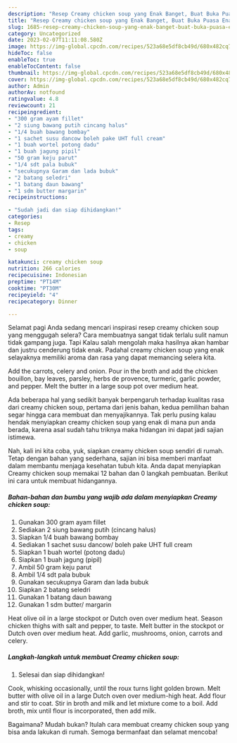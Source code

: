 ```yaml
---
description: "Resep Creamy chicken soup yang Enak Banget, Buat Buka Puasa Enak Banget"
title: "Resep Creamy chicken soup yang Enak Banget, Buat Buka Puasa Enak Banget"
slug: 1685-resep-creamy-chicken-soup-yang-enak-banget-buat-buka-puasa-enak-banget
category: Uncategorized
date: 2023-02-07T11:11:08.580Z
image: https://img-global.cpcdn.com/recipes/523a68e5df8cb49d/680x482cq70/creamy-chicken-soup-foto-resep-utama.jpg
hideToc: false
enableToc: true
enableTocContent: false
thumbnail: https://img-global.cpcdn.com/recipes/523a68e5df8cb49d/680x482cq70/creamy-chicken-soup-foto-resep-utama.jpg
cover: https://img-global.cpcdn.com/recipes/523a68e5df8cb49d/680x482cq70/creamy-chicken-soup-foto-resep-utama.jpg
author: Admin
authorAv: notfound
ratingvalue: 4.8
reviewcount: 21
recipeingredient:
- "300 gram ayam fillet"
- "2 siung bawang putih cincang halus"
- "1/4 buah bawang bombay"
- "1 sachet susu dancow boleh pake UHT full cream"
- "1 buah wortel potong dadu"
- "1 buah jagung pipil"
- "50 gram keju parut"
- "1/4 sdt pala bubuk"
- "secukupnya Garam dan lada bubuk"
- "2 batang seledri"
- "1 batang daun bawang"
- "1 sdm butter margarin"
recipeinstructions:

- "Sudah jadi dan siap dihidangkan!"
categories:
- Resep
tags:
- creamy
- chicken
- soup

katakunci: creamy chicken soup 
nutrition: 266 calories
recipecuisine: Indonesian
preptime: "PT14M"
cooktime: "PT30M"
recipeyield: "4"
recipecategory: Dinner

---
```



Selamat pagi Anda sedang mencari inspirasi resep creamy chicken soup yang menggugah selera? Cara membuatnya sangat tidak terlalu sulit namun tidak gampang juga. Tapi Kalau salah mengolah maka hasilnya akan hambar dan justru cenderung tidak enak. Padahal creamy chicken soup yang enak selayaknya memiliki aroma dan rasa yang dapat memancing selera kita.


Add the carrots, celery and onion. Pour in the broth and add the chicken bouillon, bay leaves, parsley, herbs de provence, turmeric, garlic powder, and pepper. Melt the butter in a large soup pot over medium heat.

Ada beberapa hal yang sedikit banyak berpengaruh terhadap kualitas rasa dari creamy chicken soup, pertama dari jenis bahan, kedua pemilihan bahan segar hingga cara membuat dan menyajikannya. Tak perlu pusing kalau hendak menyiapkan creamy chicken soup yang enak di mana pun anda berada, karena asal sudah tahu triknya maka hidangan ini dapat jadi sajian istimewa.


Nah, kali ini kita coba, yuk, siapkan creamy chicken soup sendiri di rumah. Tetap dengan bahan yang sederhana, sajian ini bisa memberi manfaat dalam membantu menjaga kesehatan tubuh kita. Anda dapat menyiapkan Creamy chicken soup memakai 12 bahan dan 0 langkah pembuatan. Berikut ini cara untuk membuat hidangannya.

<!--inarticleads1-->

##### Bahan-bahan dan bumbu yang wajib ada dalam menyiapkan Creamy chicken soup:

1. Gunakan 300 gram ayam fillet
1. Sediakan 2 siung bawang putih (cincang halus)
1. Siapkan 1/4 buah bawang bombay
1. Sediakan 1 sachet susu dancow/ boleh pake UHT full cream
1. Siapkan 1 buah wortel (potong dadu)
1. Siapkan 1 buah jagung (pipil)
1. Ambil 50 gram keju parut
1. Ambil 1/4 sdt pala bubuk
1. Gunakan secukupnya Garam dan lada bubuk
1. Siapkan 2 batang seledri
1. Gunakan 1 batang daun bawang
1. Gunakan 1 sdm butter/ margarin


Heat olive oil in a large stockpot or Dutch oven over medium heat. Season chicken thighs with salt and pepper, to taste. Melt butter in the stockpot or Dutch oven over medium heat. Add garlic, mushrooms, onion, carrots and celery. 

<!--inarticleads2-->

##### Langkah-langkah untuk membuat Creamy chicken soup:


1. Selesai dan siap dihidangkan!

Cook, whisking occasionally, until the roux turns light golden brown. Melt butter with olive oil in a large Dutch oven over medium-high heat. Add flour and stir to coat. Stir in broth and milk and let mixture come to a boil. Add broth, mix until flour is incorporated, then add milk. 

Bagaimana? Mudah bukan? Itulah cara membuat creamy chicken soup yang bisa anda lakukan di rumah. Semoga bermanfaat dan selamat mencoba!
